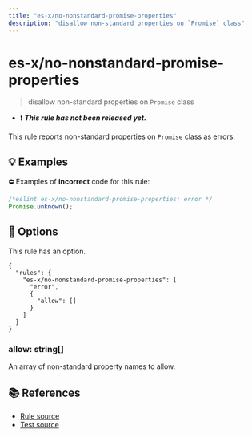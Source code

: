 ```yaml
---
title: "es-x/no-nonstandard-promise-properties"
description: "disallow non-standard properties on `Promise` class"
---
```


# es-x/no-nonstandard-promise-properties
> disallow non-standard properties on `Promise` class

- ❗ <badge text="This rule has not been released yet." vertical="middle" type="error"> ***This rule has not been released yet.*** </badge>

This rule reports non-standard properties on `Promise` class as errors.

## 💡 Examples

⛔ Examples of **incorrect** code for this rule:

<eslint-playground type="bad">

```js
/*eslint es-x/no-nonstandard-promise-properties: error */
Promise.unknown();
```

</eslint-playground>

## 🔧 Options

This rule has an option.

```jsonc
{
  "rules": {
    "es-x/no-nonstandard-promise-properties": [
      "error",
      {
        "allow": []
      }
    ]
  }
}
```

### allow: string[]

An array of non-standard property names to allow.

## 📚 References

- [Rule source](https://github.com/eslint-community/eslint-plugin-es-x/blob/master/lib/rules/no-nonstandard-promise-properties.js)
- [Test source](https://github.com/eslint-community/eslint-plugin-es-x/blob/master/tests/lib/rules/no-nonstandard-promise-properties.js)

